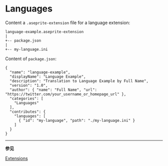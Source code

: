 # Languages

Content a `.aseprite-extension` file for a language extension:

```
language-example.aseprite-extension
|
+-- package.json
|
+-- my-language.ini
```

Content of `package.json`:

```
{
  "name": "language-example",
  "displayName": "Language Example",
  "description": "Translation to Language Example by Full Name",
  "version": "1.0",
  "author": { "name": "Full Name", "url": "https://twitter.com/your_username_or_homepage_url" },
  "categories": [
    "Languages"
  ],
  "contributes": {
    "languages": [
      { "id": "my-language", "path": "./my-language.ini" }
    ]
  }
}
```

---

**参见**

[Extensions](extensions.md)
